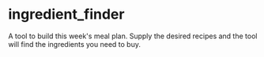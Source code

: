 # ingredient_finder

A tool to build this week's meal plan.
Supply the desired recipes and the tool will find the ingredients you need to buy.
